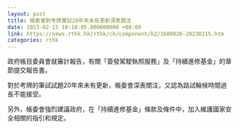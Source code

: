 ```yaml
---
layout: post
title: 帳委會對考牌筆試20年來未有更新深表關注
date: 2023-02-15 18:10:05.000000000 +08:00
link: https://news.rthk.hk/rthk/ch/component/k2/1688026-20230215.htm
categories: rthk
---
```


政府帳目委員會就審計報告，有關「簽發駕駛執照服務」及「持續進修基金」的章節提交報告書。

對於考牌的筆試試題20年來未有更新，帳委會深表關注，又認為路試輪候時間過長不能接受。

另外，帳委會強烈建議政府，在「持續進修基金」條款及條件中，加入維護國家安全相關的指引和規定。

